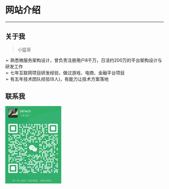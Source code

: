 # 网站介绍

---

## 关于我

> 小猛哥

➢ 熟悉微服务架构设计，曾负责注册用户8千万，日活约200万的平台架构设计与研发工作 <br/>
➢ 七年互联网项目研发经验，做过游戏、电商、金融平台项目<br/>
➢ 有五年技术团队经验(8人)，有能力让技术方案落地<br/>

## 联系我

<img src="https://raw.githubusercontent.com/guowenmeng/wodkshje/main/wm2025/02/27/20250227163815.png" alt="image-20250227163815638" style="zoom:80%;" />

